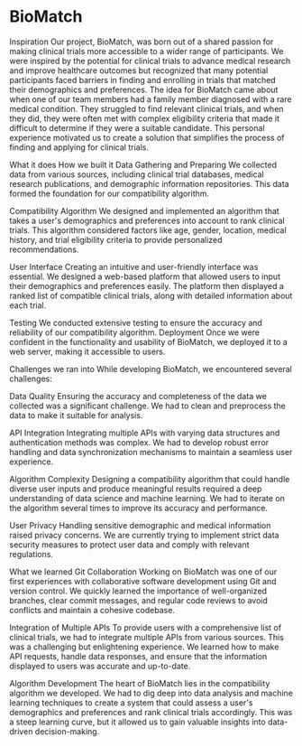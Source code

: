 # BioMatch

Inspiration
Our project, BioMatch, was born out of a shared passion for making clinical trials more accessible to a wider range of participants. We were inspired by the potential for clinical trials to advance medical research and improve healthcare outcomes but recognized that many potential participants faced barriers in finding and enrolling in trials that matched their demographics and preferences. The idea for BioMatch came about when one of our team members had a family member diagnosed with a rare medical condition. They struggled to find relevant clinical trials, and when they did, they were often met with complex eligibility criteria that made it difficult to determine if they were a suitable candidate. This personal experience motivated us to create a solution that simplifies the process of finding and applying for clinical trials.

What it does
How we built it
Data Gathering and Preparing We collected data from various sources, including clinical trial databases, medical research publications, and demographic information repositories. This data formed the foundation for our compatibility algorithm.

Compatibility Algorithm We designed and implemented an algorithm that takes a user's demographics and preferences into account to rank clinical trials. This algorithm considered factors like age, gender, location, medical history, and trial eligibility criteria to provide personalized recommendations.

User Interface Creating an intuitive and user-friendly interface was essential. We designed a web-based platform that allowed users to input their demographics and preferences easily. The platform then displayed a ranked list of compatible clinical trials, along with detailed information about each trial.

Testing We conducted extensive testing to ensure the accuracy and reliability of our compatibility algorithm. Deployment Once we were confident in the functionality and usability of BioMatch, we deployed it to a web server, making it accessible to users.

Challenges we ran into
While developing BioMatch, we encountered several challenges:

Data Quality Ensuring the accuracy and completeness of the data we collected was a significant challenge. We had to clean and preprocess the data to make it suitable for analysis.

API Integration Integrating multiple APIs with varying data structures and authentication methods was complex. We had to develop robust error handling and data synchronization mechanisms to maintain a seamless user experience.

Algorithm Complexity Designing a compatibility algorithm that could handle diverse user inputs and produce meaningful results required a deep understanding of data science and machine learning. We had to iterate on the algorithm several times to improve its accuracy and performance.

User Privacy Handling sensitive demographic and medical information raised privacy concerns. We are currently trying to implement strict data security measures to protect user data and comply with relevant regulations.

What we learned
Git Collaboration Working on BioMatch was one of our first experiences with collaborative software development using Git and version control. We quickly learned the importance of well-organized branches, clear commit messages, and regular code reviews to avoid conflicts and maintain a cohesive codebase.

Integration of Multiple APIs To provide users with a comprehensive list of clinical trials, we had to integrate multiple APIs from various sources. This was a challenging but enlightening experience. We learned how to make API requests, handle data responses, and ensure that the information displayed to users was accurate and up-to-date.

Algorithm Development The heart of BioMatch lies in the compatibility algorithm we developed. We had to dig deep into data analysis and machine learning techniques to create a system that could assess a user's demographics and preferences and rank clinical trials accordingly. This was a steep learning curve, but it allowed us to gain valuable insights into data-driven decision-making.
